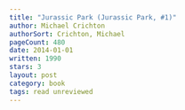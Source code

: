 ```yaml
---
title: "Jurassic Park (Jurassic Park, #1)"
author: Michael Crichton
authorSort: Crichton, Michael
pageCount: 480
date: 2014-01-01
written: 1990
stars: 3
layout: post
category: book
tags: read unreviewed
---
```

